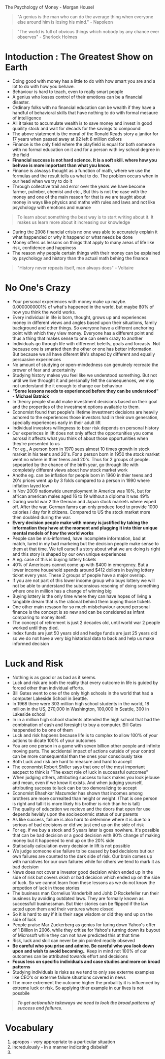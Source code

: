 The Psychology of Money - Morgan Housel

> "A genius is the man who can do the average thing when everyone else around him is losing his mind." - Napoleon

> "The world is full of obvious things which nobody by any chance ever observes" - Sherlock Holmes

# Intoduction : The Greatest Show on Earth

- Doing good with money has a little to do with how smart you are and a lot to do with how you behave.
- Behaviour is hard to teach, even to really smart people
- A genius who losses control of their emotions can be a financial disaster. 
- Ordinary folks with no financial education can be wealth if they have a handful of behavioral skills that have nothing to do with formal mesaure of intelligence
- All it takes to accumulate wealth is to save money and invest in good quaility stock and wait for decads for the savings to compound
- The above statement is the moral of the Ronald Reads story a janitor for 17 years when passed away at 92 left 8 million dollors
- Finance is the only field where the playfield is equal for both someone with no formal education on it and for a person with ivy school degree in the field
- **Financial success is not hard science. It is a soft skill. where how you behvae is more important than what you know.**
- Finance is alwasys thought as a function of math, where we use the formulas and the result tells us what to do. The problem occurs when in our head when we try to do it
- Through collective trail and error over the years we have become farmer, pulmber, chemist and etc., But this is not the case with the money and one of the main reason for that is we are taught about money in ways like physics and maths with rules and laws and not like psychology with emotions and nuance
> To learn about something the best way is to start writing about it. It makes us learn more about it increasing our knowledge
- During the 2008 financial crisis no one was able to accurately explain it what happended or why it happend or what needs be done
- Money offers us lessons on things that apply to many areas of life like risk, confidence and happiness
- The reason why people certain things with their money can be explained by psychology and history than the actual math behing the finance
> "History never repeats itself, man always does" - Voltaire

# No One's Crazy

- Your personal experiences with money make up maybe. 0.0000000001% of what's happened in the world, but maybe 80% of how you think the world works.
- Every individual in life is born, thought, grows up and experiences money in different views and angles based upon their situations, family background and other things. So everyone have a different anchoring point with which they view money. Everyone has a different point and thus a thing that makes sense to one can seem crazy to another
- Individuals go through life with differenet beleifs, goals and forcasts. Not because one is smarted then the other or one has better information. But because we all have diferent life's shaped by different and equally persuasive experiences
- No amount of studying or open-mindedness can genuinely recreate the prower of fear and uncertainity
- Studying history makes you feel like we understood something. But not until we live throught it and personally felt the consequences, we may not understand the it enough to change our behaviour
- **"Some lessons needs to experienced before they can be understood" - Michael Batnick**
- In theory people should make investment decisions based on their goal and the properties of the investment options available to them.
- Economist found that people's lifetime investment decisions are heavily achored to the experiences those investors had in their own generation, specially experiences early in their adult lift
- Individual investors willingness to bear risk depends on personal history
- Our experinces in lift does not only affect the opportunities you come acrossl it affects what you think of about those opportunities when they're presented to us
- For eg., A person born in 1970 sees almost 10 times growth in stock market in his teens and 20's. For a person born in 1950 the stock market went no where in thier teens and 20's. Thus for 2 groups of people. sepearted by the chance of the birth year, go through life with completely different views about how stock market work
- Anothe eg. can be inflation for people born in 1960 in thier teens and 20's prices went up by 3 folds compared to a person in 1990 where inflation layed low
- In Nov 2009 nationwide unemployment in America was 10%, but for african american males aged 16 to 19 without a diploma it was 49%
- During world war 2 the German and Japan stock markets where wiped off. After the war, German famrs can only produce food to provide 1000 calories / day for it citizens. Compared to US the stock market more then doubled during the war.
- **Every decision people make with money is justified by taking the information they have at the moment and plugging it into thier unique mental models of how the world works**
- People can be mis-informed, have incomplete information, bad at match, lured in my bad markeing but the decision people make sense to them at that time. We tell ourself a story about what we are doing is right and this story is shaped by our own unique experiences
- A eg. case of this is buying lottery tickets
- 40% of Americans cannot come up with $400 in emergency. But a lower income household spends around $412 dollors in buying lottery ticket every year. These 2 groups of people have a major overlap.
- If you are not part of this lower income group who buys lottery we will not be able to understand the subconsious resoning of doing something where one in million has a change of winning big
- Buying lottery is the only time where they can have hopes of living a tangable dream that is the rational behind them buying those tickets
- One other main resason for so much misbehaviour around personal finance is the concept is so new and can be considered as infant comparing to money itself.
- The concept of retirement is just 2 decades old, until world war 2 people worked until they died.
- Index funds are just 50 years old and hedge funds are just 25 years old so we do not have a very big historical data to back and help us make informed decision

# Luck and Risk

- Nothing is as good or as bad as it seems.
- Luck and risk are both the reality that every outcome in life is guided by forced other than individual efforts.
- Bill Gates went to one of the only high schools in the world that had a computer Lakeside School in Seattle.
- In 1968 there were 303 million high school students in the world, 18 million in the US, 270,000 in Washington, 100,000 in Seattle, 300 in Lakeside school
- In in a million high school students attended the high school that had the combination of cash and foresight to buy a computer. Bill Gates happended to be one of them
- Luck and risk happens because life is to complex to allow 100% of your actions to dicate 100% of your outcomes
- You are one person in a game with seven billion other people and infinite moving parts. The accidental impact of actions outside of your control can be more consequential than the ones your consciously take
- Both Luck and risk are hard to measure and hard to accept
- The economist Robert Shiller says that one of the most important ascpect to think is "The exact role of luck in successful outcomes"
- When judging others, attributing success to luck makes you look jelouse and mean, even if we know it exists. And when judging yourself, attributing success to luck can be too demoralizing to accept
- Economist Bhashkar Mazumder has shown that incomes among brothers are more correalted than height or weight. (That is one person is right and tall it is more likely his brother is rich than he is tall)
- The quality of education we recieve and the doors that open for use depends hevialy upon the socioeconmic status of our parents
- As like success, failure is also hard to determine where it is due to a serious of bad decisions or did we just end up on the side of risk
- For eg. if we buy a stock and 5 years later is goes nowhere. It's possible that can be bad decision or a good decision with 80% change of making money but it happened to end up on the 20% side
- Statiscially calculation every decision in lift is not possible
- We judge someone else failure to be caused by bad decisions but our own failures are counted to the dark side of risk. Our brain comes up with narratives for our own failures while for others we tend to mark it as bad decision
- News does not cover a investor good decision which ended up in the side of risk but covers okish or bad decision which ended up on the side of luck. So we cannot learn from these lessons as we do not know the propotion of luck in those stories
- The business man Cornelius Vanderbilt and Johb D Rockefeller run their business by avoiding outdated laws. They are formally known as successfull businessman. But thier stories can be flipped if the law acted upon them and their ventures where closed
- So it is hard to say if it is their sage wisdom or did they end up on the side of luck
- People praise Mar Zuckerberg as genius for turing down Yahoo's offer of 1 Billion in 2006, while they critise for Yahoo's turning down its buyout of Microsoft while they can not have predicted this at that time
- Risk, luck and skill can never be pin pointed readily obseved
- **Be careful who you prise and admire. Be careful who you look down upon and wish to avoid becoming.**. Keep in mind not 100% of our outcomes can be attributed towards effort and decisions
- **Focus less on specific individuals and case studies and more on broad patterns**
- Studying individuals is risks as we tend to only see exterme examples like CEO's or exterme failure situations covered in news
- The more extrement the outcome higher the probaility it is influenced by extreme luck or risk. So applying thier example in our lives is not possbile
> ***To get actionable takeways we need to look the broad patterns of success and failures.*** 


# Vocabulary

1. apropos - very appropriate to a particular situation
2. incredulously - In a manner indicating disbeleif
3. 
